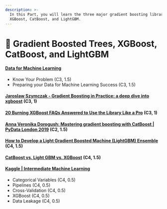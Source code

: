 ```yaml
---
description: >-
  In this Part, you will learn the three major gradient boosting libraries -
  XGBoost, CatBoost, and LightGBM.
---
```


# 🐓 Gradient Boosted Trees, XGBoost, CatBoost, and LightGBM

#### [Data for Machine Learning](https://www.coursera.org/learn/data-machine-learning) <a href="#data-for-machine-learning" id="data-for-machine-learning"></a>

* Know Your Problem (C3, 1.5)
* Preparing your Data for Machine Learning Success (C3, 1.5)

#### [Jaroslaw Szymczak - Gradient Boosting in Practice: a deep dive into xgboost](https://youtu.be/s3VmuVPfu0s) (C3, 1) <a href="#jaroslaw-szymczak---gradient-boosting-in-practice-a-deep-dive-into-xgboost-c3-1" id="jaroslaw-szymczak---gradient-boosting-in-practice-a-deep-dive-into-xgboost-c3-1"></a>

#### [20 Burning XGBoost FAQs Answered to Use the Library Like a Pro](https://towardsdatascience.com/20-burning-xgboost-faqs-answered-to-use-the-library-like-a-pro-f8013b8df3e4) (C3, 1) <a href="#20-burning-xgboost-faqs-answered-to-use-the-library-like-a-pro-c3-1" id="20-burning-xgboost-faqs-answered-to-use-the-library-like-a-pro-c3-1"></a>

#### [Anna Veronika Dorogush: Mastering gradient boosting with CatBoost | PyData London 2019](https://youtu.be/usdEWSDisS0) (C2, 1.5) <a href="#anna-veronika-dorogush-mastering-gradient-boosting-with-catboost--pydata-london-2019-c2-15" id="anna-veronika-dorogush-mastering-gradient-boosting-with-catboost--pydata-london-2019-c2-15"></a>

#### [How to Develop a Light Gradient Boosted Machine (LightGBM) Ensemble](https://machinelearningmastery.com/light-gradient-boosted-machine-lightgbm-ensemble/) (C4, 1.5) <a href="#how-to-develop-a-light-gradient-boosted-machine-lightgbm-ensemble-c4-15" id="how-to-develop-a-light-gradient-boosted-machine-lightgbm-ensemble-c4-15"></a>

#### [CatBoost vs. Light GBM vs. XGBoost](https://towardsdatascience.com/catboost-vs-light-gbm-vs-xgboost-5f93620723db) (C4, 1.5) <a href="#catboost-vs-light-gbm-vs-xgboost-c4-15" id="catboost-vs-light-gbm-vs-xgboost-c4-15"></a>

#### [Kaggle | Intermediate Machine Learning](https://www.kaggle.com/learn/intermediate-machine-learning) <a href="#kaggle--intermediate-machine-learning" id="kaggle--intermediate-machine-learning"></a>

* Categorical Variables (C4, 0.5)
* Pipelines (C4, 0.5)
* Cross-Validation (C4, 0.5)
* XGBoost (C4, 0.5)
* Data Leakage (C4, 0.5)

